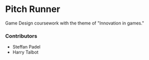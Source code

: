 # Pitch Runner
Game Design coursework with the theme of "Innovation in games."

### Contributors
 * Steffan Padel
 * Harry Talbot
